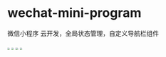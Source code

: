 # wechat-mini-program
 微信小程序 云开发，全局状态管理，自定义导航栏组件

<img src="https://www.hualigs.cn/image/60b70211f05cb.jpg" style="zoom:33%;" />



<img src="https://www.hualigs.cn/image/60b70211aee6b.jpg" style="zoom:33%;" />

<img src="https://www.hualigs.cn/image/60b7033739a2f.jpg" style="zoom:33%;" />

<img src="https://www.hualigs.cn/image/60b70212c4d8f.jpg" style="zoom:33%;" />